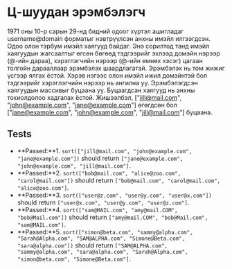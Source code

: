 # Ц-шуудан эрэмбэлэгч

1971 оны 10-р сарын 29-нд бидний одоог хүртэл ашигладаг username@domain форматыг нэвтрүүлсэн анхны имэйл илгээгдсэн. Одоо олон тэрбум имэйл хаягууд байдаг. Энэ сорилтод танд имэйл хаягуудын жагсаалтыг өгсөн бөгөөд тэдгээрийг эхлээд домэйн нэрээр (@-ийн дараа), хэрэглэгчийн нэрээр (@-ийн өмнөх хэсэг) цагаан толгойн дарааллаар эрэмбэлэх шаардлагатай. Эрэмбэлэх нь том жижиг үсгээр ялгах ёстой. Хэрэв нэгээс олон имэйл ижил домэйнтэй бол тэдгээрийг хэрэглэгчийн нэрээр нь ангилна уу. Эрэмбэлэгдсэн хаягуудын массивыг буцаана уу. Буцаагдсан хаягууд нь анхны тохиолдолоо хадгалах ёстой. Жишээлбэл, ["jill@mail.com", "john@example.com", "jane@example.com"] өгөгдсөн бол ["jane@example.com", "john@example.com", "jill@mail.com"] буцаана.

## Tests

* **Passed:**1. `sort(["jill@mail.com", "john@example.com", "jane@example.com"])` should return `["jane@example.com", "john@example.com", "jill@mail.com"]`.
* **Passed:**2. `sort(["bob@mail.com", "alice@zoo.com", "carol@mail.com"])` should return `["bob@mail.com", "carol@mail.com", "alice@zoo.com"]`.
* **Passed:**3. `sort(["user@z.com", "user@y.com", "user@x.com"])` should return `["user@x.com", "user@y.com", "user@z.com"]`.
* **Passed:**4. `sort(["sam@MAIL.com", "amy@mail.COM", "bob@Mail.com"])` should return `["amy@mail.COM", "bob@Mail.com", "sam@MAIL.com"]`.
* **Passed:**5. `sort(["simon@beta.com", "sammy@alpha.com", "Sarah@Alpha.com", "SAM@ALPHA.com", "Simone@Beta.com", "sara@alpha.com"])` should return `["SAM@ALPHA.com", "sammy@alpha.com", "sara@alpha.com", "Sarah@Alpha.com", "simon@beta.com", "Simone@Beta.com"]`.
